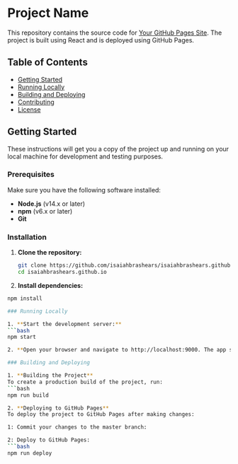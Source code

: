 # Project Name

This repository contains the source code for [Your GitHub Pages Site](https://isaiahbrashears.github.io). The project is built using React and is deployed using GitHub Pages.

## Table of Contents

- [Getting Started](#getting-started)
- [Running Locally](#running-locally)
- [Building and Deploying](#building-and-deploying)
- [Contributing](#contributing)
- [License](#license)

## Getting Started

These instructions will get you a copy of the project up and running on your local machine for development and testing purposes.

### Prerequisites

Make sure you have the following software installed:

- **Node.js** (v14.x or later)
- **npm** (v6.x or later)
- **Git**

### Installation

1. **Clone the repository:**

   ```bash
   git clone https://github.com/isaiahbrashears/isaiahbrashears.github.io.git
   cd isaiahbrashears.github.io

2. **Install dependencies:**
  ```bash
  npm install

### Running Locally

1. **Start the development server:**
  ```bash
  npm start

2. **Open your browser and navigate to http://localhost:9000. The app should now be running locally with hot reloading enabled.**

### Building and Deploying

1. **Building the Project**
  To create a production build of the project, run:
  ```bash
  npm run build

2. **Deploying to GitHub Pages**
To deploy the project to GitHub Pages after making changes:

1: Commit your changes to the master branch:

2: Deploy to GitHub Pages:
  ```bash
  npm run deploy
